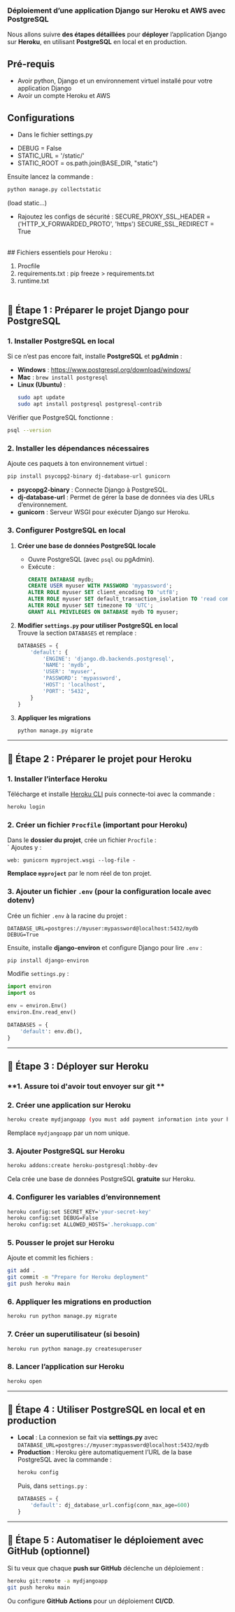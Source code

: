 ### **Déploiement d’une application Django sur Heroku et AWS avec PostgreSQL**  

Nous allons suivre **des étapes détaillées** pour **déployer** l’application Django sur **Heroku**, en utilisant **PostgreSQL** en local et en production.  

## Pré-requis

- Avoir python, Django et un environnement virtuel installé pour votre application Django
- Avoir un compte Heroku et AWS

## Configurations

- Dans le fichier settings.py
* DEBUG = False
* STATIC_URL = '/static/'
* STATIC_ROOT = os.path.join(BASE_DIR, "static")

Ensuite lancez la commande :
```bash
python manage.py collectstatic
```
(load static...)
- Rajoutez les configs de sécurité :
 SECURE_PROXY_SSL_HEADER = ('HTTP_X_FORWARDED_PROTO', 'https')
SECURE_SSL_REDIRECT = True
<br>
## Fichiers essentiels pour Heroku :

1. Procfile 
2. requirements.txt : pip freeze > requirements.txt
3. runtime.txt
<br> <br>
## **📌 Étape 1 : Préparer le projet Django pour PostgreSQL**  

### **1. Installer PostgreSQL en local**  
Si ce n’est pas encore fait, installe **PostgreSQL** et **pgAdmin** :  
- **Windows** : https://www.postgresql.org/download/windows/
- **Mac** : `brew install postgresql`  
- **Linux (Ubuntu)** :  
  ```bash
  sudo apt update
  sudo apt install postgresql postgresql-contrib
  ```

Vérifier que PostgreSQL fonctionne :  
```bash
psql --version
```

### **2. Installer les dépendances nécessaires**  
Ajoute ces paquets à ton environnement virtuel :  
```bash
pip install psycopg2-binary dj-database-url gunicorn
```
- **psycopg2-binary** : Connecte Django à PostgreSQL.  
- **dj-database-url** : Permet de gérer la base de données via des URLs d’environnement.  
- **gunicorn** : Serveur WSGI pour exécuter Django sur Heroku.  

### **3. Configurer PostgreSQL en local**  
1. **Créer une base de données PostgreSQL locale**  
   - Ouvre PostgreSQL (avec `psql` ou pgAdmin).  
   - Exécute :  
     ```sql
     CREATE DATABASE mydb;
     CREATE USER myuser WITH PASSWORD 'mypassword';
     ALTER ROLE myuser SET client_encoding TO 'utf8';
     ALTER ROLE myuser SET default_transaction_isolation TO 'read committed';
     ALTER ROLE myuser SET timezone TO 'UTC';
     GRANT ALL PRIVILEGES ON DATABASE mydb TO myuser;
     ```

2. **Modifier `settings.py` pour utiliser PostgreSQL en local**  
   Trouve la section `DATABASES` et remplace :  
   ```python
   DATABASES = {
       'default': {
           'ENGINE': 'django.db.backends.postgresql',
           'NAME': 'mydb',
           'USER': 'myuser',
           'PASSWORD': 'mypassword',
           'HOST': 'localhost',
           'PORT': '5432',
       }
   }
   ```

3. **Appliquer les migrations**  
   ```bash
   python manage.py migrate
   ```

---

## **📌 Étape 2 : Préparer le projet pour Heroku**  

### **1. Installer l’interface Heroku**  
Télécharge et installe [Heroku CLI](https://devcenter.heroku.com/articles/heroku-cli) puis connecte-toi avec la commande :  
```bash
heroku login
```

### **2. Créer un fichier `Procfile` (important pour Heroku)**  
Dans le **dossier du projet**, crée un fichier `Procfile` :  
`
Ajoutes y :  
```text
web: gunicorn myproject.wsgi --log-file -
```
**Remplace `myproject`** par le nom réel de ton projet.

### **3. Ajouter un fichier `.env` (pour la configuration locale avec dotenv)**  
Crée un fichier `.env` à la racine du projet :  
```text
DATABASE_URL=postgres://myuser:mypassword@localhost:5432/mydb
DEBUG=True
```
Ensuite, installe **django-environ** et configure Django pour lire `.env` :  
```bash
pip install django-environ
```
Modifie `settings.py` :  
```python
import environ
import os

env = environ.Env()
environ.Env.read_env()

DATABASES = {
    'default': env.db(),
}
```

---

## **📌 Étape 3 : Déployer sur Heroku**  

### **1. Assure toi d'avoir tout envoyer sur git **

### **2. Créer une application sur Heroku**  
```bash
heroku create mydjangoapp (you must add payment information into your heroku account)
```
Remplace `mydjangoapp` par un nom unique.

### **3. Ajouter PostgreSQL sur Heroku**  
```bash
heroku addons:create heroku-postgresql:hobby-dev
```
Cela crée une base de données PostgreSQL **gratuite** sur Heroku.

### **4. Configurer les variables d’environnement**  
```bash
heroku config:set SECRET_KEY='your-secret-key'
heroku config:set DEBUG=False
heroku config:set ALLOWED_HOSTS='.herokuapp.com'
```

### **5. Pousser le projet sur Heroku**  
Ajoute et commit les fichiers :  
```bash
git add .
git commit -m "Prepare for Heroku deployment"
git push heroku main
```

### **6. Appliquer les migrations en production**  
```bash
heroku run python manage.py migrate
```

### **7. Créer un superutilisateur (si besoin)**  
```bash
heroku run python manage.py createsuperuser
```

### **8. Lancer l’application sur Heroku**  
```bash
heroku open
```

---

## **📌 Étape 4 : Utiliser PostgreSQL en local et en production**  
- **Local** : La connexion se fait via **settings.py** avec `DATABASE_URL=postgres://myuser:mypassword@localhost:5432/mydb`  
- **Production** : Heroku gère automatiquement l’URL de la base PostgreSQL avec la commande :  
  ```bash
  heroku config
  ```
  Puis, dans `settings.py` :  
  ```python
  DATABASES = {
      'default': dj_database_url.config(conn_max_age=600)
  }
  ```

---

## **📌 Étape 5 : Automatiser le déploiement avec GitHub (optionnel)**  
Si tu veux que chaque **push sur GitHub** déclenche un déploiement :  
```bash
heroku git:remote -a mydjangoapp
git push heroku main
```
Ou configure **GitHub Actions** pour un déploiement **CI/CD**.
